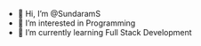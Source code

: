 - 👋 Hi, I’m @SundaramS
- 👀 I’m interested in Programming
- 🌱 I’m currently learning Full Stack Development

<!---
SundaramS25/SundaramS25 is a ✨ special ✨ repository because its `README.md` (this file) appears on your GitHub profile.
You can click the Preview link to take a look at your changes.
--->
